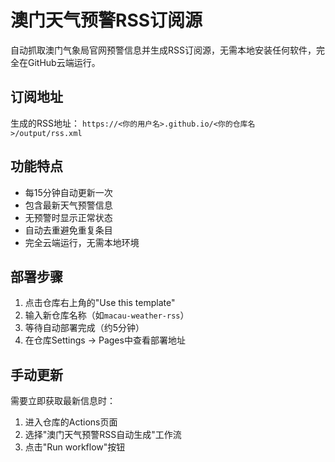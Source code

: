 # 澳门天气预警RSS订阅源

自动抓取澳门气象局官网预警信息并生成RSS订阅源，无需本地安装任何软件，完全在GitHub云端运行。

## 订阅地址
生成的RSS地址：
`https://<你的用户名>.github.io/<你的仓库名>/output/rss.xml`

## 功能特点
- 每15分钟自动更新一次
- 包含最新天气预警信息
- 无预警时显示正常状态
- 自动去重避免重复条目
- 完全云端运行，无需本地环境

## 部署步骤
1. 点击仓库右上角的"Use this template"
2. 输入新仓库名称（如`macau-weather-rss`）
3. 等待自动部署完成（约5分钟）
4. 在仓库Settings → Pages中查看部署地址

## 手动更新
需要立即获取最新信息时：
1. 进入仓库的Actions页面
2. 选择"澳门天气预警RSS自动生成"工作流
3. 点击"Run workflow"按钮
    

